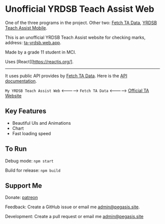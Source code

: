 # Unofficial YRDSB Teach Assist Web

One of the three programs in the project. Other two: [Fetch TA Data](https://github.com/PegasisForever/Fetch-TA-Data), [YRDSB Teach Assist Mobile](https://github.com/PegasisForever/YRDSB-Teach-Assist-Mobile).

This is an unofficial YRDSB Teach Assist website for checking marks, address: [ta-yrdsb.web.app](https://ta-yrdsb.web.app/).

Made by a grade 11 student in MCI.

Uses [React][https://reactjs.org/].

---

It uses public API provides by [Fetch TA Data](https://github.com/PegasisForever/Fetch-TA-Data). Here is the [API documentation]().

`My YRDSB Teach Assist Web` <-----> `Fetch TA Data` <-----> [Official TA Website](https://ta.yrdsb.ca/yrdsb/index.php)

## Key Features

- Beautiful UIs and Animations
- Chart
- Fast loading speed

## To Run

Debug mode: `npm start`

Build for release: `npm build`

## Support Me

Donate: [patreon](https://www.patreon.com/yrdsbta)

Feedback: Create a GitHub issue or email me [admin@pegasis.site](mailto:admin@pegasis.site).

Development: Create a pull request or email me [admin@pegasis.site](mailto:admin@pegasis.site)